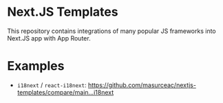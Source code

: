 # Next.JS Templates

This repository contains integrations of many popular JS frameworks into Next.JS app with App Router.


# Examples

- `i18next` / `react-i18next`: https://github.com/masurceac/nextjs-templates/compare/main...i18next
